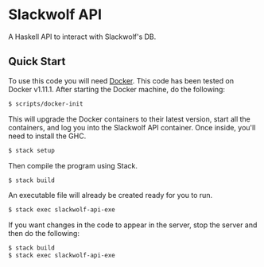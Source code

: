 # Slackwolf API

A Haskell API to interact with Slackwolf's DB.

## Quick Start

To use this code you will need [Docker][docker].
This code has been tested on Docker v1.11.1.
After starting the Docker machine, do the following:

``` bash
$ scripts/docker-init
```

This will upgrade the Docker containers to their latest version, start all the
containers, and log you into the Slackwolf API container.
Once inside, you'll need to install the GHC.

``` bash
$ stack setup
```

Then compile the program using Stack.

``` bash
$ stack build
```

An executable file will already be created ready for you to run.

``` bash
$ stack exec slackwolf-api-exe
```

If you want changes in the code to appear in the server, stop the server and
then do the following:

``` bash
$ stack build
$ stack exec slackwolf-api-exe
```

[docker]: https://www.docker.com/
